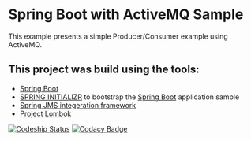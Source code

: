 # Spring Boot with ActiveMQ Sample

This example presents a simple Producer/Consumer example using ActiveMQ.

## This project was build using the tools:

*   [Spring Boot](https://projects.spring.io/spring-boot/)
*   [SPRING INITIALIZR](http://start.spring.io/) to bootstrap the [Spring Boot](https://projects.spring.io/spring-boot/) application sample
*   [Spring JMS integeration framework](http://docs.spring.io/spring/docs/current/spring-framework-reference/html/jms.html)
*   [Project Lombok](https://projectlombok.org/)

[ ![Codeship Status](https://app.codeship.com/projects/da0cda80-f142-0134-0947-467ca4e448d3/status?branch=master)](https://app.codeship.com/projects/209337) [![Codacy Badge](https://api.codacy.com/project/badge/Grade/a46a0ffdede44fa886e8ed86e5c7a228)](https://www.codacy.com/app/jonyfs/spring-boot-activemq?utm_source=github.com&amp;utm_medium=referral&amp;utm_content=jonyfs/spring-boot-activemq&amp;utm_campaign=Badge_Grade)